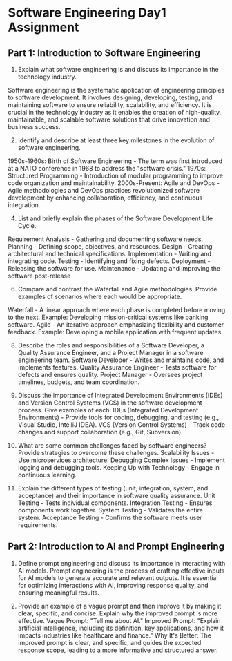 # Software Engineering Day1 Assignment

## Part 1: Introduction to Software Engineering

1. Explain what software engineering is and discuss its importance in the technology industry.

Software engineering is the systematic application of engineering principles to software development. It involves designing, developing, testing, and maintaining software to ensure reliability, scalability, and efficiency. It is crucial in the technology industry as it enables the creation of high-quality, maintainable, and scalable software solutions that drive innovation and business success.

2. Identify and describe at least three key milestones in the evolution of software engineering.
   
1950s-1960s: Birth of Software Engineering - The term was first introduced at a NATO conference in 1968 to address the "software crisis."
1970s: Structured Programming - Introduction of modular programming to improve code organization and maintainability.
2000s-Present: Agile and DevOps - Agile methodologies and DevOps practices revolutionized software development by enhancing collaboration, efficiency, and continuous integration.

4. List and briefly explain the phases of the Software Development Life Cycle.
   
Requirement Analysis - Gathering and documenting software needs.
Planning - Defining scope, objectives, and resources.
Design - Creating architectural and technical specifications.
Implementation - Writing and integrating code.
Testing - Identifying and fixing defects.
Deployment - Releasing the software for use.
Maintenance - Updating and improving the software post-release

6. Compare and contrast the Waterfall and Agile methodologies. Provide examples of scenarios where each would be appropriate.
   
Waterfall - A linear approach where each phase is completed before moving to the next. Example: Developing mission-critical systems like banking software.
Agile - An iterative approach emphasizing flexibility and customer feedback. Example: Developing a mobile application with frequent updates.

8. Describe the roles and responsibilities of a Software Developer, a Quality Assurance Engineer, and a Project Manager in a software engineering team.
Software Developer - Writes and maintains code, and implements features.
Quality Assurance Engineer - Tests software for defects and ensures quality.
Project Manager - Oversees project timelines, budgets, and team coordination.

9. Discuss the importance of Integrated Development Environments (IDEs) and Version Control Systems (VCS) in the software development process. Give examples of each.
IDEs (Integrated Development Environments) - Provide tools for coding, debugging, and testing (e.g., Visual Studio, IntelliJ IDEA).
VCS (Version Control Systems) - Track code changes and support collaboration (e.g., Git, Subversion).

10. What are some common challenges faced by software engineers? Provide strategies to overcome these challenges.
Scalability Issues - Use microservices architecture.
Debugging Complex Issues - Implement logging and debugging tools.
Keeping Up with Technology - Engage in continuous learning.

11. Explain the different types of testing (unit, integration, system, and acceptance) and their importance in software quality assurance.
Unit Testing - Tests individual components.
Integration Testing - Ensures components work together.
System Testing - Validates the entire system.
Acceptance Testing - Confirms the software meets user requirements.

## Part 2: Introduction to AI and Prompt Engineering

1. Define prompt engineering and discuss its importance in interacting with AI models.
Prompt engineering is the process of crafting effective inputs for AI models to generate accurate and relevant outputs. It is essential for optimizing interactions with AI, improving response quality, and ensuring meaningful results.

2. Provide an example of a vague prompt and then improve it by making it clear, specific, and concise. Explain why the improved prompt is more effective.
Vague Prompt: "Tell me about AI."
Improved Prompt: "Explain artificial intelligence, including its definition, key applications, and how it impacts industries like healthcare and finance."
Why It's Better: The improved prompt is clear, and specific, and guides the expected response scope, leading to a more informative and structured answer.

